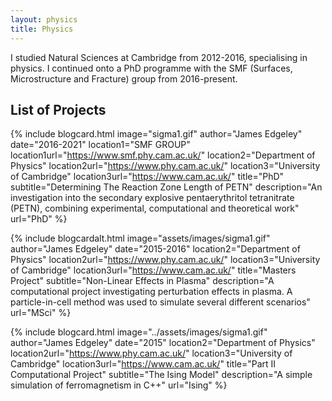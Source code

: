 ```yaml
---
layout: physics
title: Physics
---
```


I studied Natural Sciences at Cambridge from 2012-2016, specialising in physics.  I continued onto a PhD programme with the SMF (Surfaces, Microstructure and Fracture) group from 2016-present.

## List of Projects

{% include blogcard.html image="sigma1.gif" author="James Edgeley" date="2016-2021" 
location1="SMF GROUP" location1url="https://www.smf.phy.cam.ac.uk/" location2="Department of Physics" location2url="https://www.phy.cam.ac.uk/" location3="University of Cambridge" location3url="https://www.cam.ac.uk/" 
title="PhD" subtitle="Determining The Reaction Zone Length of PETN"
description="An investigation into the secondary explosive pentaerythritol tetranitrate (PETN), combining experimental, computational and theoretical work"
url="PhD" %}

{% include blogcardalt.html image="assets/images/sigma1.gif" author="James Edgeley" date="2015-2016"
location2="Department of Physics" location2url="https://www.phy.cam.ac.uk/" location3="University of Cambridge" location3url="https://www.cam.ac.uk/"
title="Masters Project" subtitle="Non-Linear Effects in Plasma"
description="A computational project investigating perturbation effects in plasma.  A particle-in-cell method was used to simulate several different scenarios"
url="MSci" %}

{% include blogcard.html image="../assets/images/sigma1.gif" author="James Edgeley" date="2015"
location2="Department of Physics" location2url="https://www.phy.cam.ac.uk/" location3="University of Cambridge" location3url="https://www.cam.ac.uk/"
title="Part II Computational Project" subtitle="The Ising Model"
description="A simple simulation of ferromagnetism in C++"
url="Ising" %}